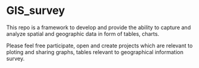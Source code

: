 # GIS_survey
This repo is a framework to develop and  provide the ability to capture and analyze spatial and geographic data in form of tables, charts. 

Please feel free participate, open and create projects which are relevant to ploting and sharing graphs, tables relevant to geographical information survey.
